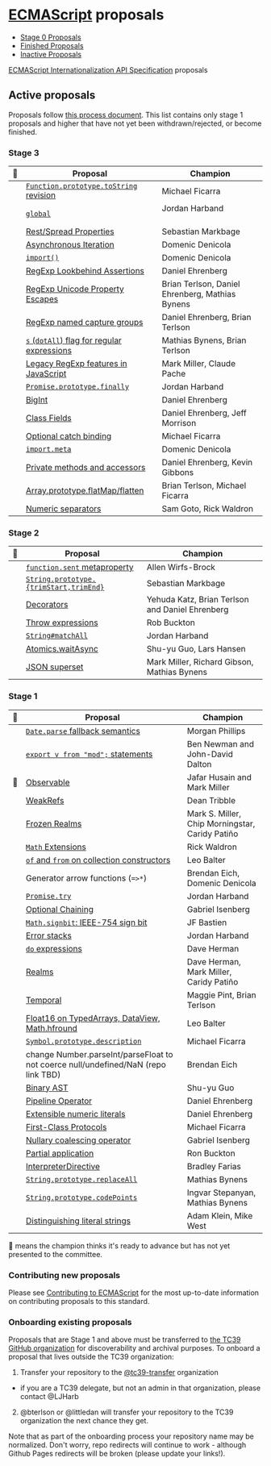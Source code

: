 # [ECMAScript](https://github.com/tc39/ecma262) proposals

 - [Stage 0 Proposals](stage-0-proposals.md)
 - [Finished Proposals](finished-proposals.md)
 - [Inactive Proposals](inactive-proposals.md)

[ECMAScript Internationalization API Specification](ecma402/README.md) proposals

## Active proposals

Proposals follow [this process document](https://tc39.github.io/process-document/).
This list contains only stage 1 proposals and higher that have not yet been withdrawn/rejected, or become finished.

### Stage 3

| :rocket: | Proposal                                                 | Champion                                        |
|--|------------------------------------------------------------------|-------------------------------------------------|
|  | [`Function.prototype.toString` revision][function-to-string]     | Michael Ficarra                                 |
|  | [`global`][global]                                               | Jordan Harband                                  |
|  | [Rest/Spread Properties][object-rest-spread]                     | Sebastian Markbage                              |
|  | [Asynchronous Iteration][async-iteration]                        | Domenic Denicola                                |
|  | [`import()`][dynamic-import]                                     | Domenic Denicola                                |
|  | [RegExp Lookbehind Assertions][lookbehind]                       | Daniel Ehrenberg                                |
|  | [RegExp Unicode Property Escapes][unicode-escapes]               | Brian Terlson, Daniel Ehrenberg, Mathias Bynens |
|  | [RegExp named capture groups][named-groups]                      | Daniel Ehrenberg, Brian Terlson                 |
|  | [`s` (`dotAll`) flag for regular expressions][dot-all]           | Mathias Bynens, Brian Terlson                   |
|  | [Legacy RegExp features in JavaScript][regexp-legacy]            | Mark Miller, Claude Pache                       |
|  | [`Promise.prototype.finally`][finally]                           | Jordan Harband                                  |
|  | [BigInt][bigint]                                                 | Daniel Ehrenberg                                |
|  | [Class Fields][class-fields]                                     | Daniel Ehrenberg, Jeff Morrison                 |
|  | [Optional catch binding][optional-catch]                         | Michael Ficarra                                 |
|  | [`import.meta`][import-meta]                                     | Domenic Denicola                                |
|  | [Private methods and accessors][private-methods]                 | Daniel Ehrenberg, Kevin Gibbons                 |
|  | [Array.prototype.flatMap/flatten][flat]                          | Brian Terlson, Michael Ficarra                  |
|  | [Numeric separators][numeric_separators]                         | Sam Goto, Rick Waldron                          |

### Stage 2

| :rocket: | Proposal                                                 | Champion                                        |
|--|------------------------------------------------------------------|-------------------------------------------------|
|  | [`function.sent` metaproperty][function-sent]                    | Allen Wirfs-Brock                               |
|  | [`String.prototype.{trimStart,trimEnd}`][trims]                  | Sebastian Markbage                              |
|  | [Decorators][decorators]                                         | Yehuda Katz, Brian Terlson and Daniel Ehrenberg |
|  | [Throw expressions][throw-expressions]                           | Rob Buckton                                     |
|  | [`String#matchAll`][matchall]                                    | Jordan Harband                                  |
|  | [Atomics.waitAsync][nonblocking]                                 | Shu-yu Guo, Lars Hansen                         |
|  | [JSON superset][json-superset]                                   | Mark Miller, Richard Gibson, Mathias Bynens     |

### Stage 1

| :rocket: | Proposal                                                 | Champion                                        |
|--|------------------------------------------------------------------|-------------------------------------------------|
|  | [`Date.parse` fallback semantics][date-parse]                    | Morgan Phillips                                 |
|  | [`export v from "mod";` statements][export-from]                 | Ben Newman and John-David Dalton                |
| :rocket: | [Observable][observable]                                 | Jafar Husain and Mark Miller                    |
|  | [WeakRefs][weakrefs]                                             | Dean Tribble                                    |
|  | [Frozen Realms][frozen-realms]                                   | Mark S. Miller, Chip Morningstar, Caridy Patiño |
|  | [`Math` Extensions][more-math]                                   | Rick Waldron                                    |
|  | [`of` and `from` on collection constructors][collection-of-from] | Leo Balter                                      |
|  | Generator arrow functions (`=>*`)                                | Brendan Eich, Domenic Denicola                  |
|  | [`Promise.try`][try]                                             | Jordan Harband                                  |
|  | [Optional Chaining][chaining]                                    | Gabriel Isenberg                                |
|  | [`Math.signbit`: IEEE-754 sign bit][signbit]                     | JF Bastien                                      |
|  | [Error stacks][stacks]                                           | Jordan Harband                                  |
|  | [`do` expressions][do]                                           | Dave Herman                                     |
|  | [Realms][realms]                                                 | Dave Herman, Mark Miller, Caridy Patiño         |
|  | [Temporal][temporal]                                             | Maggie Pint, Brian Terlson                      |
|  | [Float16 on TypedArrays, DataView, Math.hfround][float16s]       | Leo Balter                                      |
|  | [`Symbol.prototype.description`][symbol-description]             | Michael Ficarra                                 |
|  | change Number.parseInt/parseFloat to not coerce null/undefined/NaN (repo link TBD) | Brendan Eich                  |
|  | [Binary AST][binary-ast]                                         | Shu-yu Guo                                      |
|  | [Pipeline Operator][pipeline]                                    | Daniel Ehrenberg                                |
|  | [Extensible numeric literals][extensible-literals]               | Daniel Ehrenberg                                |
|  | [First-Class Protocols][protocols]                               | Michael Ficarra                                 |
|  | [Nullary coalescing operator][nullary-coalescing]                | Gabriel Isenberg                                |
|  | [Partial application][partial-application]                       | Ron Buckton                                     |
|  | [InterpreterDirective][interpreter-directive]                    | Bradley Farias                                  |
|  | [`String.prototype.replaceAll`][replace-all]                     | Mathias Bynens                                  |
|  | [`String.prototype.codePoints`][codepoints]                      | Ingvar Stepanyan, Mathias Bynens                |
|  | [Distinguishing literal strings][distinguishing-literal-strings] | Adam Klein, Mike West                           |

:rocket: means the champion thinks it's ready to advance but has not yet presented to the committee.

### Contributing new proposals

Please see [Contributing to ECMAScript](/CONTRIBUTING.md) for the most up-to-date information on contributing proposals to this standard.

### Onboarding existing proposals

Proposals that are Stage 1 and above must be transferred to [the TC39 GitHub organization](https://github.com/tc39) for discoverability and archival purposes. To onboard a proposal that lives outside the TC39 organization:

1. Transfer your repository to the [@tc39-transfer](http://github.com/tc39-transfer) organization
  - if you are a TC39 delegate, but not an admin in that organization, please contact @LJHarb
2. @bterlson or @littledan will transfer your repository to the TC39 organization the next chance they get.

Note that as part of the onboarding process your repository name may be normalized. Don't worry, repo redirects will continue to work - although Github Pages redirects will be broken (please update your links!).

[function-to-string]: https://github.com/tc39/Function-prototype-toString-revision
[global]: https://github.com/tc39/proposal-global
[object-rest-spread]: https://github.com/tc39/proposal-object-rest-spread
[async-iteration]: https://github.com/tc39/proposal-async-iteration
[dynamic-import]: https://github.com/tc39/proposal-dynamic-import
[lookbehind]: https://github.com/tc39/proposal-regexp-lookbehind
[unicode-escapes]: https://github.com/tc39/proposal-regexp-unicode-property-escapes
[named-groups]: https://github.com/tc39/proposal-regexp-named-groups
[dot-all]: https://github.com/tc39/proposal-regexp-dotall-flag
[regexp-legacy]: https://github.com/tc39/proposal-regexp-legacy-features
[finally]: https://github.com/tc39/proposal-promise-finally
[bigint]: https://github.com/tc39/proposal-bigint
[class-fields]: https://github.com/tc39/proposal-class-fields
[optional-catch]: https://github.com/tc39/proposal-optional-catch-binding
[function-sent]: https://github.com/allenwb/ESideas/blob/master/Generator%20metaproperty.md
[trims]: https://github.com/sebmarkbage/ecmascript-string-left-right-trim
[decorators]: http://github.com/tc39/proposal-decorators
[import-meta]: https://github.com/tc39/proposal-import-meta
[numeric_separators]: https://github.com/samuelgoto/proposal-numeric-separator
[private-methods]: https://github.com/littledan/proposal-private-methods
[date-parse]: https://github.com/mrrrgn/proposal-date-time-string-format
[export-from]: https://github.com/tc39/proposal-export-default-from
[observable]: https://github.com/tc39/proposal-observable
[matchall]: https://github.com/tc39/String.prototype.matchAll
[weakrefs]: https://github.com/tc39/proposal-weakrefs
[frozen-realms]: https://github.com/FUDCo/frozen-realms
[more-math]: https://github.com/rwaldron/proposal-math-extensions
[collection-of-from]: https://github.com/leobalter/proposal-setmap-offrom
[try]: https://github.com/ljharb/proposal-promise-try
[chaining]: https://github.com/tc39/proposal-optional-chaining
[signbit]: http://jfbastien.github.io/papers/Math.signbit.html
[stacks]: https://github.com/ljharb/proposal-error-stacks
[do]: https://github.com/tc39/proposal-do-expressions
[realms]: https://github.com/caridy/proposal-realms
[temporal]: https://github.com/maggiepint/proposal-temporal
[float16s]: https://docs.google.com/presentation/d/1Ta_IbravBUOvu7LUhlN49SvLU-8G8bIQnsS08P3Z4vY/edit?usp=sharing
[nonblocking]: https://github.com/tc39/proposal-atomics-wait-async
[symbol-description]: https://github.com/tc39/proposal-Symbol-description
[flat]: https://github.com/tc39/proposal-flatMap
[throw-expressions]: https://github.com/rbuckton/proposal-throw-expressions
[binary-ast]: https://github.com/syg/ecmascript-binary-ast
[pipeline]: https://github.com/tc39/proposal-pipeline-operator
[extensible-literals]: https://github.com/littledan/proposal-extensible-numeric-literals
[protocols]: https://github.com/michaelficarra/proposal-first-class-protocols
[json-superset]: https://github.com/tc39/proposal-json-superset
[nullary-coalescing]: https://github.com/gisenberg/proposal-nullary-coalescing
[partial-application]: https://github.com/rbuckton/proposal-partial-application
[interpreter-directive]: https://gist.github.com/bmeck/59cf8c16959eccffd8b7e9828826a842
[replace-all]: https://github.com/psmarshall/string-replace-all-proposal
[codepoints]: https://github.com/RReverser/string-prototype-codepoints
[distinguishing-literal-strings]: https://github.com/mikewest/tc39-proposal-literals
